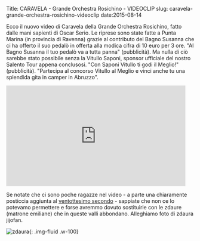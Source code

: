 Title: CARAVELA - Grande Orchestra Rosichino - VIDEOCLIP
slug: caravela-grande-orchestra-rosichino-videoclip
date:2015-08-14


Ecco il nuovo video di Caravela della Grande Orchestra Rosichino,
fatto dalle mani sapienti di Oscar Serio. Le riprese sono state fatte
a Punta Marina \(in provincia di Ravenna\) grazie al contributo del
Bagno Susanna che ci ha offerto il suo pedalò in offerta alla modica
cifra di 10 euro per 3 ore. "Al Bagno Susanna il tuo pedalò va a tutta
panna" \(pubblicità\). Ma nulla di ciò sarebbe stato possibile senza
la Vitullo Saponi, sponsor ufficiale del nostro Salento Tour appena
conclusosi. "Con Saponi Vitullo ti godi il Meglio\!"
\(pubblicità\). "Partecipa al concorso Vitullo al Meglio e vinci anche
tu una splendida gita in camper in Abruzzo".

<div class="container-fluid iframe-container">
<iframe allowfullscreen="" frameborder="0" height="270" src="https://www.youtube.com/embed/q7qwudNLfG4" width="480"></iframe>
</div>


Se notate che ci sono poche ragazze nel video \- a parte una chiaramente posticcia aggiunta al [ventottesimo secondo](https://youtu.be/q7qwudNLfG4?t=28s)
 \- sappiate che non ce lo potevamo permettere e forse avremmo dovuto
sostituirle con le zdaure \(matrone emiliane\) che in queste valli
abbondano. Alleghiamo foto di zdaura jijofan.

![](/images/fetched_images/zdaura.jpg "zdaura"){: .img-fluid .w-100}

